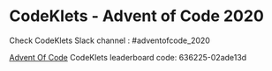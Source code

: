 # CodeKlets - Advent of Code 2020

Check CodeKlets Slack channel :  #adventofcode_2020

[Advent Of Code](https://adventofcode.com/)
CodeKlets leaderboard code: 636225-02ade13d

 
